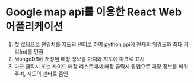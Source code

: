 # Google map api를 이용한 React Web 어플리케이션

1. 첫 로딩으로 현위치를 지도의 센터로 하여 python api에 현재의 위경도와 최대 거리(m)를 던짐
2. MongoDB에 저장된 매장 정보를 가져와 지도에 마크로 표시
3. 마크 클릭시 또는 사이드 매장 리스트에서 매장 클릭시 팝업으로 매장 정보를 띄워주며, 지도의 센터로 줌인